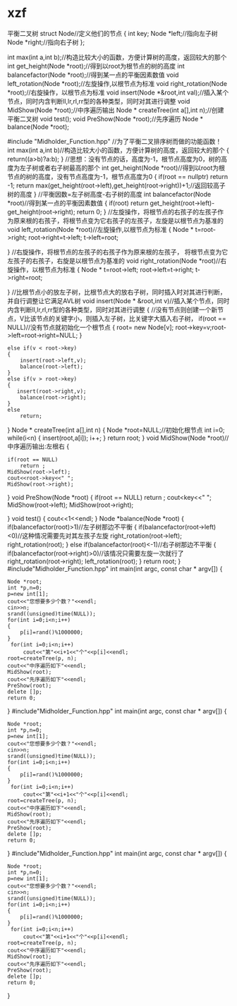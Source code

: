 # xzf
平衡二叉树
struct Node//定义他们的节点
{
    int key;
    Node *left;//指向左子树
    Node *right;//指向右子树
};

int max(int a,int b);//构造比较大小的函数，方便计算树的高度，返回较大的那个
int get_height(Node *root);//得到以root为根节点的树的高度
int balancefactor(Node *root);//得到某一点的平衡因素数值
void left_rotation(Node *root);//左旋操作,以根节点为标准
void right_rotation(Node *root);//右旋操作，以根节点为标准
void insert(Node *&root,int val);//插入某个节点，同时内含判断ll,lr,rl,rr型的各种类型，同时对其进行调整
void MidShow(Node *root);//中序遍历输出
Node * createTree(int a[],int n);//创建平衡二叉树
void test();
void PreShow(Node *root);//先序遍历
Node * balance(Node *root);



#include "Midholder_Function.hpp"
//为了平衡二叉排序树而做的功能函数！
int max(int a,int b)//构造比较大小的函数，方便计算树的高度，返回较大的那个
{
    return((a>b)?a:b);
}
//思想：没有节点的话，高度为-1，根节点高度为0，树的高度为左子树或者右子树最高的那个
int get_height(Node *root)//得到以root为根节点的树的高度，没有节点高度为-1，根节点高度为0
{
    if(root == nullptr)
        return -1;
    return max(get_height(root->left),get_height(root->right))+1;//返回较高子树的高度
}
//平衡因数=左子树高度-右子树的高度
int balancefactor(Node *root)//得到某一点的平衡因素数值
{
    if(root)
    return get_height(root->left)-get_height(root->right);
    return 0;
}
//左旋操作，将根节点的右孩子的左孩子作为原来根的右孩子，将根节点变为它右孩子的左孩子，左旋是以根节点为基准的
void left_rotation(Node *root)//左旋操作,以根节点为标准
{
    Node * t=root->right;
    root->right=t->left;
    t->left=root;
    
}
//右旋操作，将根节点的左孩子的右孩子作为原来根的左孩子， 将根节点变为它左孩子的右孩子，右旋是以根节点为基准的
void right_rotation(Node *root)//右旋操作，以根节点为标准
{
    Node * t=root->left;
    root->left=t->right;
    t->right=root;

}
//比根节点小的放左子树，比根节点大的放右子树，同时插入时对其进行判断，并自行调整让它满足AVL树
void insert(Node * &root,int v)//插入某个节点，同时内含判断ll,lr,rl,rr型的各种类型，同时对其进行调整
{
    //没有节点则创建一个新节点，V比该节点的关键字小，则插入左子树，比关键字大插入右子树，
    if(root == NULL)//没有节点就初始化一个根节点
    {
        root= new Node[v];
        root->key=v;root->left=root->right=NULL;
    }
    
    
    else if(v < root->key)
    {
        insert(root->left,v);
        balance(root->left);
    }
    else if(v > root->key)
    {
       insert(root->right,v);
        balance(root->right);
    }
    else
        return;
}
Node * createTree(int a[],int n)
{
    Node *root=NULL;//初始化根节点
    int i=0;
    while(i<n)
    {
        insert(root,a[i]);
        i++;
    }
    return root;
}
void MidShow(Node *root)//中序遍历输出:左根右
{
   
    if(root == NULL)
        return ;
    MidShow(root->left);
    cout<<root->key<<" ";
    MidShow(root->right);
    
}
void PreShow(Node *root)
{
    if(root == NULL)
        return ;
    cout<<root->key<<" ";
    MidShow(root->left);
    MidShow(root->right);
    
}
void test()
{
    cout<<1<<endl;
}
Node *balance(Node *root)
{
    if(balancefactor(root)>1)//左子树那边不平衡
    {
        if(balancefactor(root->left)<0)//这种情况需要先对其左孩子左旋
            right_rotation(root->left);
        right_rotation(root);
    }
    else if(balancefactor(root)<-1)//右子树那边不平衡
    {
        if(balancefactor(root->right)>0)//该情况只需要左旋一次就行了
            right_rotation(root->right);
        left_rotation(root);
    }
    return root;
}
#include"Midholder_Function.hpp"
int main(int argc, const char * argv[])
{

    Node *root;
    int *p,n=0;
    p=new int[1];
    cout<<"您想要多少个数？"<<endl;
    cin>>n;
    srand((unsigned)time(NULL));
    for(int i=0;i<n;i++)
    {
        p[i]=rand()%1000000;
    }
     for(int i=0;i<n;i++)
         cout<<"第"<<i+1<<"个"<<p[i]<<endl;
    root=createTree(p, n);
    cout<<"中序遍历如下"<<endl;
    MidShow(root);
    cout<<"先序遍历如下"<<endl;
    PreShow(root);
    delete []p;
    return 0;
    
}
#include"Midholder_Function.hpp"
int main(int argc, const char * argv[])
{

    Node *root;
    int *p,n=0;
    p=new int[1];
    cout<<"您想要多少个数？"<<endl;
    cin>>n;
    srand((unsigned)time(NULL));
    for(int i=0;i<n;i++)
    {
        p[i]=rand()%1000000;
    }
     for(int i=0;i<n;i++)
         cout<<"第"<<i+1<<"个"<<p[i]<<endl;
    root=createTree(p, n);
    cout<<"中序遍历如下"<<endl;
    MidShow(root);
    cout<<"先序遍历如下"<<endl;
    PreShow(root);
    delete []p;
    return 0;
    
}
#include"Midholder_Function.hpp"
int main(int argc, const char * argv[])
{

    Node *root;
    int *p,n=0;
    p=new int[1];
    cout<<"您想要多少个数？"<<endl;
    cin>>n;
    srand((unsigned)time(NULL));
    for(int i=0;i<n;i++)
    {
        p[i]=rand()%1000000;
    }
     for(int i=0;i<n;i++)
         cout<<"第"<<i+1<<"个"<<p[i]<<endl;
    root=createTree(p, n);
    cout<<"中序遍历如下"<<endl;
    MidShow(root);
    cout<<"先序遍历如下"<<endl;
    PreShow(root);
    delete []p;
    return 0;
    
}
